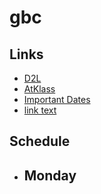 # gbc
## Links
- [D2L](https://learn.georgebrown.ca)
- [AtKlass](https://app.atklass.com)
- [Important Dates](https://www.georgebrown.ca/current-students/important-dates?term=27246&category=131)
- [link text](https://github.com/Foncho1366/gbc/blob/main/comp1234.md)
## Schedule
- Monday
   - 
  

